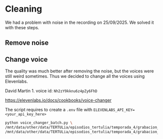 # Cleaning

We had a problem with noise in the recording on 25/09/2025. We solved it with these steps.

## Remove noise

## Change voice

The quality was much better after removing the noise, but the voices were still weird sometimes. Thus we
decided to change all the voices using Elevenlabs.

David Martin 1. voice id: `Nh2zY9kknu6z4pZy6FhD`


https://elevenlabs.io/docs/cookbooks/voice-changer

The script requires to create a `.env` file with `ELEVENLABS_API_KEY=<your_api_key_here>`

```bash
python voice_changer_batch.py \
/mnt/data/other/data/TERTULia/episodios_tertulia/temporada_4/grabacion_01/curated_audios/part1_segments \
/mnt/data/other/data/TERTULia/episodios_tertulia/temporada_4/grabacion_01/curated_audios/part1_segments_voice_changed
```
